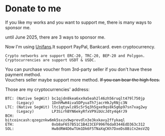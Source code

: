 # Donate to me
If you like my works and you want to support me, there is many ways to sponsor me.

until June 2025, there are 3 ways to sponsor me.


Now I'm using [Unifans](https://app.unifans.io/c/somerui).It support PayPal, Bankcard. even cryptocurrency.

    Crypto networks are support ERC-20, TRC-20, BEP-20 and Polygon.
    Cryptocurrencies are support USDT & USDC.

You can purchase voucher from 3rd-party seller if you don't have these payment method. </br>Vouchers seller maybe support more method. ~~If you can bear the high fees.~~ 

Those are my cryptocurrencies' address:

    BTC: (Native SegWit) bc1qjdn8kea6xx9a5eah2l46zh56ruqlt479l750jp
         (Legacy)        1DnhMwH4iva5DPyuaTh7jacrHkJyRNjc3N
    LTC: (Native SegWit) ltc1qtywlz85c5r5q3h5gxe9qs8k5g6p97sn7xag2wy
         (Legacy)        LP3SirhBYN6ekyRfxVP9ibUcJdty4q4rJ9
    BCH:                 bitcoincash:qzegznkw6mk5sxzx9wprevdln3e3kxkavy2ffykaql
    ETH:                 0xb8aF657B51C1B423CEF996f6da0344EdD363c312
    SOL:                 Hw8dRW4D6wTUm1Dk6F5TNaXqCKh7DxeDs8BiCn2msVZQ



